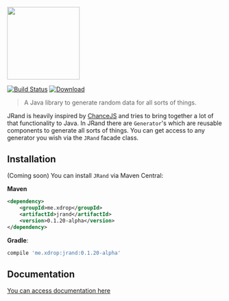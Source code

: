 <a href="https://jrand.xdrop.me"><img src="https://jrand.xdrop.me/_media/jrand.svg" width="168.5px"/></a>


[![Build Status](https://travis-ci.org/xdrop/jRand.svg?branch=master)](https://travis-ci.org/xdrop/jRand)
[ ![Download](https://api.bintray.com/packages/xdrop/jrand/jRand/images/download.svg) ](https://bintray.com/xdrop/jrand/jRand/_latestVersion)
> A Java library to generate random data for all sorts of things.

JRand is heavily inspired by [ChanceJS](http://chancejs.com) and tries to bring together a lot of that functionality to Java.
In JRand there are `Generator`'s which are reusable components to generate all sorts of things. You can get
access to any generator you wish via the `JRand` facade class.

## Installation

(Coming soon)
You can install `JRand` via Maven Central:

**Maven**
```xml
<dependency>
    <groupId>me.xdrop</groupId>
    <artifactId>jrand</artifactId>
    <version>0.1.20-alpha</version>
</dependency>
```

**Gradle**:
```gradle
compile 'me.xdrop:jrand:0.1.20-alpha'
```

## Documentation

[You can access documentation here](https://jrand.xdrop.me/)

